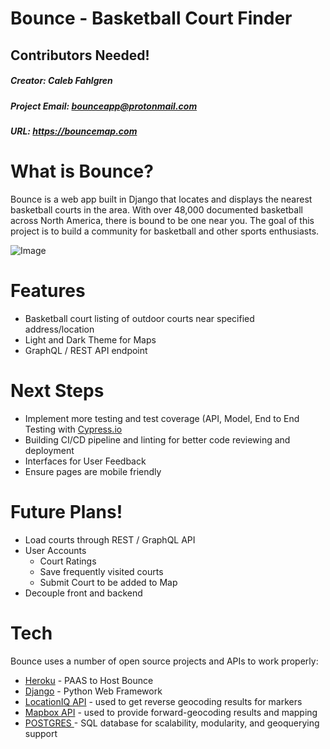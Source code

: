 # Bounce - Basketball Court Finder
## Contributors Needed!
##### Creator: Caleb Fahlgren
##### Project Email: bounceapp@protonmail.com
##### URL: https://bouncemap.com
 
# What is Bounce?

Bounce is a web app built in Django that locates and displays the nearest basketball courts in the area. With over 48,000 documented basketball across North America, there is bound to be one near you. The goal of this project is to build a community for basketball and other sports enthusiasts.

![Image](https://i.ibb.co/Mp1dxwB/readme.jpg)

# Features
  - Basketball court listing of outdoor courts near specified address/location
  - Light and Dark Theme for Maps
  - GraphQL / REST API endpoint
  
 # Next Steps
  - Implement more testing and test coverage (API, Model, End to End Testing with [Cypress.io](https://cypress.io)
  - Building CI/CD pipeline and linting for better code reviewing and deployment
  - Interfaces for User Feedback
  - Ensure pages are mobile friendly

# Future Plans!
  - Load courts through REST / GraphQL API
  - User Accounts
    - Court Ratings
    - Save frequently visited courts
    - Submit Court to be added to Map
  - Decouple front and backend

# Tech
Bounce uses a number of open source projects and APIs to work properly:
* [Heroku](https://www.heroku.com/) - PAAS to Host Bounce
* [Django](https://www.djangoproject.com/) - Python Web Framework
* [LocationIQ API](https://locationiq.com/) - used to get reverse geocoding results for markers
* [Mapbox API](https://www.mapbox.com) - used to provide forward-geocoding results and mapping
* [POSTGRES ](https://www.mongodb.com/) - SQL database for scalability, modularity, and geoquerying support

